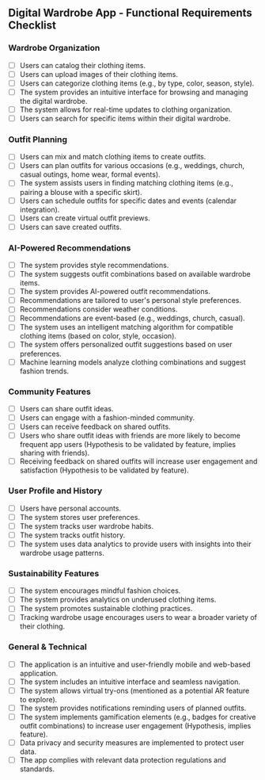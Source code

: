 ## Digital Wardrobe App - Functional Requirements Checklist

### Wardrobe Organization
- [ ] Users can catalog their clothing items.
- [ ] Users can upload images of their clothing items.
- [ ] Users can categorize clothing items (e.g., by type, color, season, style).
- [ ] The system provides an intuitive interface for browsing and managing the digital wardrobe.
- [ ] The system allows for real-time updates to clothing organization.
- [ ] Users can search for specific items within their digital wardrobe.

### Outfit Planning
- [ ] Users can mix and match clothing items to create outfits.
- [ ] Users can plan outfits for various occasions (e.g., weddings, church, casual outings, home wear, formal events).
- [ ] The system assists users in finding matching clothing items (e.g., pairing a blouse with a specific skirt).
- [ ] Users can schedule outfits for specific dates and events (calendar integration).
- [ ] Users can create virtual outfit previews.
- [ ] Users can save created outfits.

### AI-Powered Recommendations
- [ ] The system provides style recommendations.
- [ ] The system suggests outfit combinations based on available wardrobe items.
- [ ] The system provides AI-powered outfit recommendations.
- [ ] Recommendations are tailored to user's personal style preferences.
- [ ] Recommendations consider weather conditions.
- [ ] Recommendations are event-based (e.g., weddings, church, casual).
- [ ] The system uses an intelligent matching algorithm for compatible clothing items (based on color, style, occasion).
- [ ] The system offers personalized outfit suggestions based on user preferences.
- [ ] Machine learning models analyze clothing combinations and suggest fashion trends.

### Community Features
- [ ] Users can share outfit ideas.
- [ ] Users can engage with a fashion-minded community.
- [ ] Users can receive feedback on shared outfits.
- [ ] Users who share outfit ideas with friends are more likely to become frequent app users (Hypothesis to be validated by feature, implies sharing with friends).
- [ ] Receiving feedback on shared outfits will increase user engagement and satisfaction (Hypothesis to be validated by feature).

### User Profile and History
- [ ] Users have personal accounts.
- [ ] The system stores user preferences.
- [ ] The system tracks user wardrobe habits.
- [ ] The system tracks outfit history.
- [ ] The system uses data analytics to provide users with insights into their wardrobe usage patterns.

### Sustainability Features
- [ ] The system encourages mindful fashion choices.
- [ ] The system provides analytics on underused clothing items.
- [ ] The system promotes sustainable clothing practices.
- [ ] Tracking wardrobe usage encourages users to wear a broader variety of their clothing.

### General & Technical
- [ ] The application is an intuitive and user-friendly mobile and web-based application.
- [ ] The system includes an intuitive interface and seamless navigation.
- [ ] The system allows virtual try-ons (mentioned as a potential AR feature to explore).
- [ ] The system provides notifications reminding users of planned outfits.
- [ ] The system implements gamification elements (e.g., badges for creative outfit combinations) to increase user engagement (Hypothesis, implies feature).
- [ ] Data privacy and security measures are implemented to protect user data.
- [ ] The app complies with relevant data protection regulations and standards.
